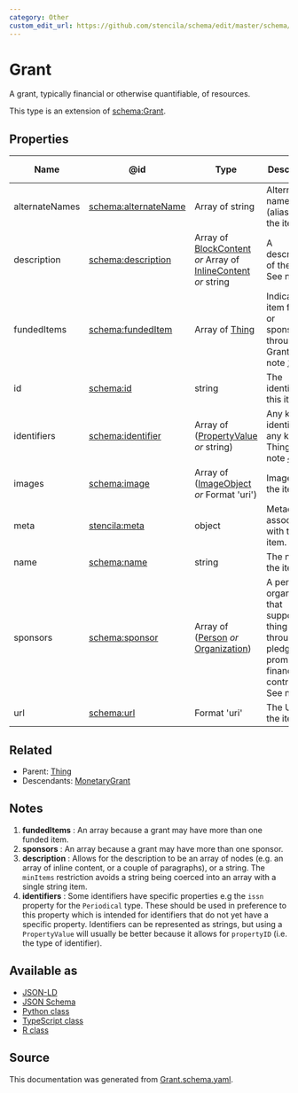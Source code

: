 ```yaml
---
category: Other
custom_edit_url: https://github.com/stencila/schema/edit/master/schema/Grant.schema.yaml
---
```


# Grant

A grant, typically financial or otherwise quantifiable, of resources.

This type is an extension of [schema:Grant](https://schema.org/Grant).

## Properties

| Name           | @id                                                      | Type                                                                                                 | Description                                                                                                                | Inherited from      |
| -------------- | -------------------------------------------------------- | ---------------------------------------------------------------------------------------------------- | -------------------------------------------------------------------------------------------------------------------------- | ------------------- |
| alternateNames | [schema:alternateName](https://schema.org/alternateName) | Array of string                                                                                      | Alternate names (aliases) for the item.                                                                                    | [Thing](Thing.md)   |
| description    | [schema:description](https://schema.org/description)     | Array of [BlockContent](BlockContent.md) _or_ Array of [InlineContent](InlineContent.md) _or_ string | A description of the item. See note [3](#notes).                                                                           | [Thing](Thing.md)   |
| fundedItems    | [schema:fundedItem](https://schema.org/fundedItem)       | Array of [Thing](Thing.md)                                                                           | Indicates an item funded or sponsored through a Grant. See note [1](#notes).                                               | [Grant](Grant.md)   |
| id             | [schema:id](https://schema.org/id)                       | string                                                                                               | The identifier for this item.                                                                                              | [Entity](Entity.md) |
| identifiers    | [schema:identifier](https://schema.org/identifier)       | Array of ([PropertyValue](PropertyValue.md) _or_ string)                                             | Any kind of identifier for any kind of Thing. See note [4](#notes).                                                        | [Thing](Thing.md)   |
| images         | [schema:image](https://schema.org/image)                 | Array of ([ImageObject](ImageObject.md) _or_ Format 'uri')                                           | Images of the item.                                                                                                        | [Thing](Thing.md)   |
| meta           | [stencila:meta](https://schema.stenci.la/meta.jsonld)    | object                                                                                               | Metadata associated with this item.                                                                                        | [Entity](Entity.md) |
| name           | [schema:name](https://schema.org/name)                   | string                                                                                               | The name of the item.                                                                                                      | [Thing](Thing.md)   |
| sponsors       | [schema:sponsor](https://schema.org/sponsor)             | Array of ([Person](Person.md) _or_ [Organization](Organization.md))                                  | A person or organization that supports a thing through a pledge, promise, or financial contribution. See note [2](#notes). | [Grant](Grant.md)   |
| url            | [schema:url](https://schema.org/url)                     | Format 'uri'                                                                                         | The URL of the item.                                                                                                       | [Thing](Thing.md)   |

## Related

-   Parent: [Thing](Thing.md)
-   Descendants: [MonetaryGrant](MonetaryGrant.md)

## Notes

1.  **fundedItems** : An array because a grant may have more than one funded item.
2.  **sponsors** : An array because a grant may have more than one sponsor.
3.  **description** : Allows for the description to be an array of nodes (e.g. an array of inline content, or a couple of paragraphs), or a string. The `minItems` restriction avoids a string being coerced into an array with a single string item.
4.  **identifiers** : Some identifiers have specific properties e.g the `issn` property for the `Periodical` type. These should be used in preference to this property which is intended for identifiers that do not yet have a specific property. Identifiers can be represented as strings, but using a `PropertyValue` will usually be better because it allows for `propertyID` (i.e. the type of identifier).

## Available as

-   [JSON-LD](https://schema.stenci.la/Grant.jsonld)
-   [JSON Schema](https://schema.stenci.la/v1/Grant.schema.json)
-   [Python class](https://stencila.github.io/schema/py/docs/types.html#schema.types.Grant)
-   [TypeScript class](https://stencila.github.io/schema/ts/docs/interfaces/grant.html)
-   [R class](https://cran.r-project.org/web/packages/stencilaschema/stencilaschema.pdf)

## Source

This documentation was generated from [Grant.schema.yaml](https://github.com/stencila/schema/blob/master/schema/Grant.schema.yaml).
